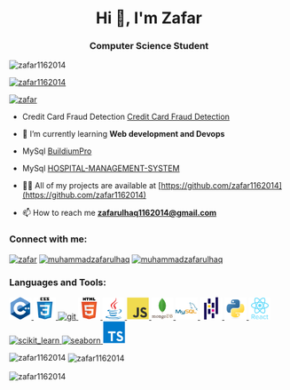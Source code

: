 <h1 align="center">Hi 👋, I'm Zafar</h1>
<h3 align="center">Computer Science Student</h3>

<p align="left"> <img src="https://komarev.com/ghpvc/?username=zafar1162014&label=Profile%20views&color=0e75b6&style=flat" alt="zafar1162014" /> </p>

<p align="left"> <a href="https://github.com/ryo-ma/github-profile-trophy"><img src="https://github-profile-trophy.vercel.app/?username=zafar1162014" alt="zafar1162014" /></a> </p>

<p align="left"> <a href="https://twitter.com/zafar1162014" target="blank"><img src="https://img.shields.io/twitter/follow/zafar?logo=twitter&style=for-the-badge" alt="zafar" /></a> </p>

- Credit Card Fraud Detection [Credit Card Fraud Detection](https://github.com/zafar1162014/Credit-Card-Fraud-Detection)

- 🌱 I’m currently learning **Web development and Devops**

- MySql [BuildiumPro](https://github.com/zafar1162014/BuildiumPro)

- MySql [HOSPITAL-MANAGEMENT-SYSTEM](https://github.com/zafar1162014/HOSPITAL-MANAGEMENT-SYSTEM)

- 👨‍💻 All of my projects are available at [https://github.com/zafar1162014](https://github.com/zafar1162014)

- 📫 How to reach me **zafarulhaq1162014@gmail.com**

<h3 align="left">Connect with me:</h3>
<p align="left">
<a href="https://x.com/zafar1162014" target="blank"><img align="center" src="https://raw.githubusercontent.com/rahuldkjain/github-profile-readme-generator/master/src/images/icons/Social/twitter.svg" alt="zafar" height="30" width="40" /></a>
<a href="https://www.linkedin.com/in/muhammad-zafar-ul-haq-1162014fd/" target="blank"><img align="center" src="https://raw.githubusercontent.com/rahuldkjain/github-profile-readme-generator/master/src/images/icons/Social/linked-in-alt.svg" alt="muhammadzafarulhaq" height="30" width="40" /></a>
<a href="https://web.facebook.com/zafarulhaq1162014?mibextid=ZbWKwL&_rdc=1&_rdr" target="blank"><img align="center" src="https://raw.githubusercontent.com/rahuldkjain/github-profile-readme-generator/master/src/images/icons/Social/facebook.svg" alt="muhammadzafarulhaq" height="30" width="40" /></a>
</p>

<h3 align="left">Languages and Tools:</h3>
<p align="left"> <a href="https://www.w3schools.com/cpp/" target="_blank" rel="noreferrer"> <img src="https://raw.githubusercontent.com/devicons/devicon/master/icons/cplusplus/cplusplus-original.svg" alt="cplusplus" width="40" height="40"/> </a> <a href="https://www.w3schools.com/css/" target="_blank" rel="noreferrer"> <img src="https://raw.githubusercontent.com/devicons/devicon/master/icons/css3/css3-original-wordmark.svg" alt="css3" width="40" height="40"/> </a> <a href="https://git-scm.com/" target="_blank" rel="noreferrer"> <img src="https://www.vectorlogo.zone/logos/git-scm/git-scm-icon.svg" alt="git" width="40" height="40"/> </a> <a href="https://www.w3.org/html/" target="_blank" rel="noreferrer"> <img src="https://raw.githubusercontent.com/devicons/devicon/master/icons/html5/html5-original-wordmark.svg" alt="html5" width="40" height="40"/> </a> <a href="https://www.java.com" target="_blank" rel="noreferrer"> <img src="https://raw.githubusercontent.com/devicons/devicon/master/icons/java/java-original.svg" alt="java" width="40" height="40"/> </a> <a href="https://developer.mozilla.org/en-US/docs/Web/JavaScript" target="_blank" rel="noreferrer"> <img src="https://raw.githubusercontent.com/devicons/devicon/master/icons/javascript/javascript-original.svg" alt="javascript" width="40" height="40"/> </a> <a href="https://www.mongodb.com/" target="_blank" rel="noreferrer"> <img src="https://raw.githubusercontent.com/devicons/devicon/master/icons/mongodb/mongodb-original-wordmark.svg" alt="mongodb" width="40" height="40"/> </a> <a href="https://www.mysql.com/" target="_blank" rel="noreferrer"> <img src="https://raw.githubusercontent.com/devicons/devicon/master/icons/mysql/mysql-original-wordmark.svg" alt="mysql" width="40" height="40"/> </a> <a href="https://pandas.pydata.org/" target="_blank" rel="noreferrer"> <img src="https://raw.githubusercontent.com/devicons/devicon/2ae2a900d2f041da66e950e4d48052658d850630/icons/pandas/pandas-original.svg" alt="pandas" width="40" height="40"/> </a> <a href="https://www.python.org" target="_blank" rel="noreferrer"> <img src="https://raw.githubusercontent.com/devicons/devicon/master/icons/python/python-original.svg" alt="python" width="40" height="40"/> </a> <a href="https://reactjs.org/" target="_blank" rel="noreferrer"> <img src="https://raw.githubusercontent.com/devicons/devicon/master/icons/react/react-original-wordmark.svg" alt="react" width="40" height="40"/> </a> <a href="https://scikit-learn.org/" target="_blank" rel="noreferrer"> <img src="https://upload.wikimedia.org/wikipedia/commons/0/05/Scikit_learn_logo_small.svg" alt="scikit_learn" width="40" height="40"/> </a> <a href="https://seaborn.pydata.org/" target="_blank" rel="noreferrer"> <img src="https://seaborn.pydata.org/_images/logo-mark-lightbg.svg" alt="seaborn" width="40" height="40"/> </a> <a href="https://www.typescriptlang.org/" target="_blank" rel="noreferrer"> <img src="https://raw.githubusercontent.com/devicons/devicon/master/icons/typescript/typescript-original.svg" alt="typescript" width="40" height="40"/> </a> </p>

<p><img align="left" src="https://github-readme-stats.vercel.app/api/top-langs?username=zafar1162014&show_icons=true&locale=en&layout=compact" alt="zafar1162014" /></p>

<p>&nbsp;<img align="center" src="https://github-readme-stats.vercel.app/api?username=zafar1162014&show_icons=true&locale=en" alt="zafar1162014" /></p>

<p><img align="center" src="https://github-readme-streak-stats.herokuapp.com/?user=zafar1162014&" alt="zafar1162014" /></p>
